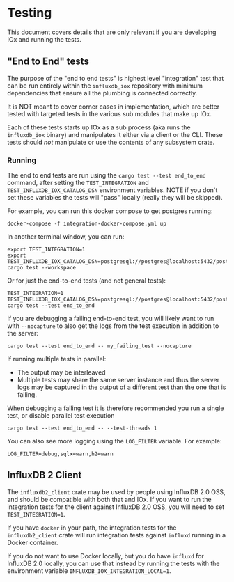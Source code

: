 # Testing

This document covers details that are only relevant if you are developing IOx and running the tests.

## "End to End" tests

The purpose of the "end to end tests" is highest level "integration"
test that can be run entirely within the `influxdb_iox` repository
with minimum dependencies that ensure all the plumbing is connected
correctly.

It is NOT meant to cover corner cases in implementation, which are
better tested with targeted tests in the various sub modules that make
up IOx.

Each of these tests starts up IOx as a sub process (aka runs the
`influxdb_iox` binary) and manipulates it either via a client or the
CLI. These tests should *not* manipulate or use the contents of any
subsystem crate.

### Running

The end to end tests are run using the `cargo test --test end_to_end` command, after setting the
`TEST_INTEGRATION` and `TEST_INFLUXDB_IOX_CATALOG_DSN` environment variables. NOTE if you don't set
these variables the tests will "pass" locally (really they will be skipped).

For example, you can run this docker compose to get postgres running:

```shell
docker-compose -f integration-docker-compose.yml up
```

In another terminal window, you can run:

```shell
export TEST_INTEGRATION=1
export TEST_INFLUXDB_IOX_CATALOG_DSN=postgresql://postgres@localhost:5432/postgres
cargo test --workspace
```

Or for just the end-to-end tests (and not general tests):

```shell
TEST_INTEGRATION=1 TEST_INFLUXDB_IOX_CATALOG_DSN=postgresql://postgres@localhost:5432/postgres cargo test --test end_to_end
```

If you are debugging a failing end-to-end test, you will likely want to run with `--nocapture` to also get the logs from the test execution in addition to the server:

```
cargo test --test end_to_end -- my_failing_test --nocapture
```

If running multiple tests in parallel:

* The output may be interleaved
* Multiple tests may share the same server instance and thus the server logs may be captured in the output of a different test than the one that is failing.

When debugging a failing test it is therefore recommended you run a single test, or disable parallel test execution

```
cargo test --test end_to_end -- --test-threads 1
```

You can also see more logging using the `LOG_FILTER` variable. For example:

```shell
LOG_FILTER=debug,sqlx=warn,h2=warn
```

## InfluxDB 2 Client

The `influxdb2_client` crate may be used by people using InfluxDB 2.0 OSS, and should be compatible
with both that and IOx. If you want to run the integration tests for the client against InfluxDB
2.0 OSS, you will need to set `TEST_INTEGRATION=1`.

If you have `docker` in your path, the integration tests for the `influxdb2_client` crate will run
integration tests against `influxd` running in a Docker container.

If you do not want to use Docker locally, but you do have `influxd` for InfluxDB
2.0 locally, you can use that instead by running the tests with the environment variable
`INFLUXDB_IOX_INTEGRATION_LOCAL=1`.
